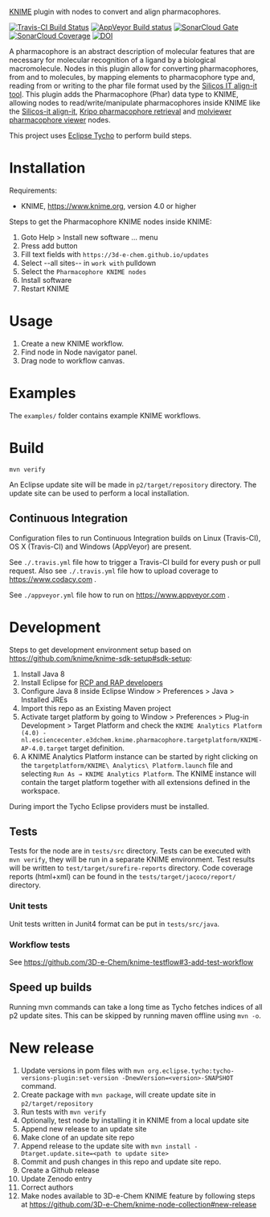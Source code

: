 [KNIME](https://www.knime.com) plugin with nodes to convert and align pharmacophores.

[![Travis-CI Build Status](https://travis-ci.org/3D-e-Chem/knime-pharmacophore.svg?branch=master)](https://travis-ci.org/3D-e-Chem/knime-pharmacophore)
[![AppVeyor Build status](https://ci.appveyor.com/api/projects/status/0d27c4nhkjopy69r/branch/master?svg=true)](https://ci.appveyor.com/project/3D-e-Chem/knime-pharmacohore)
[![SonarCloud Gate](https://sonarcloud.io/api/project_badges/measure?project=nl.esciencecenter.e3dchem.knime.pharmacophore%3Anl.esciencecenter.e3dchem.knime.pharmacophore&metric=alert_status)](https://sonarcloud.io/dashboard?id=nl.esciencecenter.e3dchem.knime.pharmacophore:nl.esciencecenter.e3dchem.knime.pharmacophore)
[![SonarCloud Coverage](https://sonarcloud.io/api/project_badges/measure?project=nl.esciencecenter.e3dchem.knime.pharmacophore%3Anl.esciencecenter.e3dchem.knime.pharmacophore&metric=coverage)](https://sonarcloud.io/component_measures/domain/Coverage?id=nl.esciencecenter.e3dchem.knime.pharmacophore:nl.esciencecenter.e3dchem.knime.pharmacophore)
[![DOI](https://zenodo.org/badge/DOI/10.5281/zenodo.997332.svg)](https://doi.org/10.5281/zenodo.997332)

A pharmacophore is an abstract description of molecular features that are necessary for molecular recognition of a ligand by a biological macromolecule.
Nodes in this plugin allow for converting pharmacophores, from and to molecules, by mapping elements to pharmacophore type and, reading from or writing to the phar file format used by the [Silicos IT align-it tool](http://silicos-it.be.s3-website-eu-west-1.amazonaws.com/software/align-it/1.0.4/align-it.html#pharmacophores).
This plugin adds the Pharmacophore (Phar) data type to KNIME, allowing nodes to read/write/manipulate pharmacophores inside KNIME like the [Silicos-it align-it](https://github.com/3D-e-Chem/knime-silicos-it), [Kripo pharmacophore retrieval](https://github.com/3D-e-Chem/knime-kripodb) and [molviewer pharmacophore viewer](https://github.com/3D-e-Chem/knime-molviewer) nodes.

This project uses [Eclipse Tycho](https://www.eclipse.org/tycho/) to perform build steps.

# Installation

Requirements:

* KNIME, https://www.knime.org, version 4.0 or higher

Steps to get the Pharmacophore KNIME nodes inside KNIME:

1. Goto Help > Install new software ... menu
2. Press add button
3. Fill text fields with `https://3d-e-chem.github.io/updates`
4. Select --all sites-- in `work with` pulldown
5. Select the `Pharmacophore KNIME nodes`
6. Install software
7. Restart KNIME

# Usage

1. Create a new KNIME workflow.
2. Find node in Node navigator panel.
3. Drag node to workflow canvas.

# Examples

The `examples/` folder contains example KNIME workflows.

# Build

```
mvn verify
```

An Eclipse update site will be made in `p2/target/repository` directory.
The update site can be used to perform a local installation.

## Continuous Integration

Configuration files to run Continuous Integration builds on Linux (Travis-CI), OS X (Travis-CI) and Windows (AppVeyor) are present.

See `./.travis.yml` file how to trigger a Travis-CI build for every push or pull request.
Also see `./.travis.yml` file how to upload coverage to https://www.codacy.com .

See `./appveyor.yml` file how to run on https://www.appveyor.com .

# Development

Steps to get development environment setup based on https://github.com/knime/knime-sdk-setup#sdk-setup:

1. Install Java 8
2. Install Eclipse for [RCP and RAP developers](https://www.eclipse.org/downloads/packages/release/2018-12/r/eclipse-ide-rcp-and-rap-developers)
3. Configure Java 8 inside Eclipse Window > Preferences > Java > Installed JREs
4. Import this repo as an Existing Maven project
5. Activate target platform by going to Window > Preferences > Plug-in Development > Target Platform and check the `KNIME Analytics Platform (4.0) - nl.esciencecenter.e3dchem.knime.pharmacophore.targetplatform/KNIME-AP-4.0.target` target definition.
6. A KNIME Analytics Platform instance can be started by right clicking on the `targetplatform/KNIME\ Analytics\ Platform.launch` file and selecting `Run As → KNIME Analytics Platform`. The KNIME instance will contain the target platform together with all extensions defined in the workspace.

During import the Tycho Eclipse providers must be installed.

## Tests

Tests for the node are in `tests/src` directory.
Tests can be executed with `mvn verify`, they will be run in a separate KNIME environment.
Test results will be written to `test/target/surefire-reports` directory.
Code coverage reports (html+xml) can be found in the `tests/target/jacoco/report/` directory.

### Unit tests

Unit tests written in Junit4 format can be put in `tests/src/java`.

### Workflow tests

See https://github.com/3D-e-Chem/knime-testflow#3-add-test-workflow

## Speed up builds

Running mvn commands can take a long time as Tycho fetches indices of all p2 update sites.
This can be skipped by running maven offline using `mvn -o`.

# New release

1. Update versions in pom files with `mvn org.eclipse.tycho:tycho-versions-plugin:set-version -DnewVersion=<version>-SNAPSHOT` command.
2. Create package with `mvn package`, will create update site in `p2/target/repository`
3. Run tests with `mvn verify`
4. Optionally, test node by installing it in KNIME from a local update site
5. Append new release to an update site
  1. Make clone of an update site repo
  2. Append release to the update site with `mvn install -Dtarget.update.site=<path to update site>`
6. Commit and push changes in this repo and update site repo.
7. Create a Github release
8. Update Zenodo entry
  1. Correct authors
9. Make nodes available to 3D-e-Chem KNIME feature by following steps at https://github.com/3D-e-Chem/knime-node-collection#new-release
